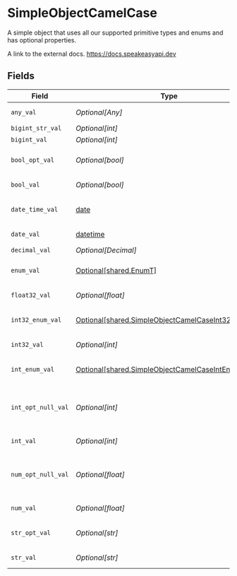 # SimpleObjectCamelCase

A simple object that uses all our supported primitive types and enums and has optional properties.

A link to the external docs.
<https://docs.speakeasyapi.dev>


## Fields

| Field                                                                                                              | Type                                                                                                               | Required                                                                                                           | Description                                                                                                        | Example                                                                                                            |
| ------------------------------------------------------------------------------------------------------------------ | ------------------------------------------------------------------------------------------------------------------ | ------------------------------------------------------------------------------------------------------------------ | ------------------------------------------------------------------------------------------------------------------ | ------------------------------------------------------------------------------------------------------------------ |
| `any_val`                                                                                                          | *Optional[Any]*                                                                                                    | :heavy_check_mark:                                                                                                 | An any property.                                                                                                   |                                                                                                                    |
| `bigint_str_val`                                                                                                   | *Optional[int]*                                                                                                    | :heavy_minus_sign:                                                                                                 | N/A                                                                                                                |                                                                                                                    |
| `bigint_val`                                                                                                       | *Optional[int]*                                                                                                    | :heavy_minus_sign:                                                                                                 | N/A                                                                                                                |                                                                                                                    |
| `bool_opt_val`                                                                                                     | *Optional[bool]*                                                                                                   | :heavy_minus_sign:                                                                                                 | An optional boolean property.                                                                                      | true                                                                                                               |
| `bool_val`                                                                                                         | *Optional[bool]*                                                                                                   | :heavy_check_mark:                                                                                                 | A boolean property.                                                                                                | true                                                                                                               |
| `date_time_val`                                                                                                    | [date](https://docs.python.org/3/library/datetime.html#date-objects)                                               | :heavy_check_mark:                                                                                                 | A date-time property.                                                                                              | 2020-01-01T00:00:00Z                                                                                               |
| `date_val`                                                                                                         | [datetime](https://docs.python.org/3/library/datetime.html#datetime-objects)                                       | :heavy_check_mark:                                                                                                 | A date property.                                                                                                   | 2020-01-01                                                                                                         |
| `decimal_val`                                                                                                      | *Optional[Decimal]*                                                                                                | :heavy_minus_sign:                                                                                                 | N/A                                                                                                                |                                                                                                                    |
| `enum_val`                                                                                                         | [Optional[shared.EnumT]](undefined/models/shared/enumt.md)                                                         | :heavy_check_mark:                                                                                                 | A string based enum                                                                                                | two                                                                                                                |
| `float32_val`                                                                                                      | *Optional[float]*                                                                                                  | :heavy_check_mark:                                                                                                 | A float32 property.                                                                                                | 2.2222222                                                                                                          |
| `int32_enum_val`                                                                                                   | [Optional[shared.SimpleObjectCamelCaseInt32EnumVal]](undefined/models/shared/simpleobjectcamelcaseint32enumval.md) | :heavy_check_mark:                                                                                                 | An int32 enum property.                                                                                            | 69                                                                                                                 |
| `int32_val`                                                                                                        | *Optional[int]*                                                                                                    | :heavy_check_mark:                                                                                                 | An int32 property.                                                                                                 | 1                                                                                                                  |
| `int_enum_val`                                                                                                     | [Optional[shared.SimpleObjectCamelCaseIntEnumVal]](undefined/models/shared/simpleobjectcamelcaseintenumval.md)     | :heavy_check_mark:                                                                                                 | An integer enum property.                                                                                          | 3                                                                                                                  |
| `int_opt_null_val`                                                                                                 | *Optional[int]*                                                                                                    | :heavy_minus_sign:                                                                                                 | An optional integer property will be null for tests.                                                               | 999999                                                                                                             |
| `int_val`                                                                                                          | *Optional[int]*                                                                                                    | :heavy_check_mark:                                                                                                 | An integer property.                                                                                               | 999999                                                                                                             |
| `num_opt_null_val`                                                                                                 | *Optional[float]*                                                                                                  | :heavy_minus_sign:                                                                                                 | An optional number property will be null for tests.                                                                | 1.1                                                                                                                |
| `num_val`                                                                                                          | *Optional[float]*                                                                                                  | :heavy_check_mark:                                                                                                 | A number property.                                                                                                 | 1.1                                                                                                                |
| `str_opt_val`                                                                                                      | *Optional[str]*                                                                                                    | :heavy_minus_sign:                                                                                                 | An optional string property.                                                                                       | optional example                                                                                                   |
| `str_val`                                                                                                          | *Optional[str]*                                                                                                    | :heavy_check_mark:                                                                                                 | A string property.                                                                                                 | example                                                                                                            |